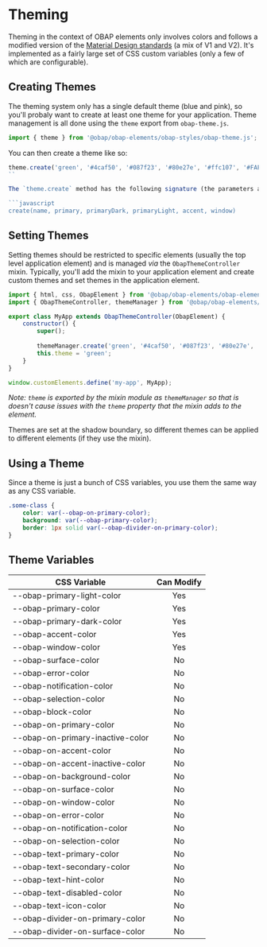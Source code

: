 # Theming

Theming in the context of OBAP elements only involves colors and follows a modified version of the [Material Design standards](https://material.io/design/color/the-color-system.html#color-theme-creation) (a mix of V1 and V2). It's implemented as a fairly large set of CSS custom variables (only a few of which are configurable).

## Creating Themes

The theming system only has a single default theme (blue and pink), so you'll probaly want to create at least one theme for your application. Theme management is all done using the `theme` export from `obap-theme.js`.

```javascript
import { theme } from '@obap/obap-elements/obap-styles/obap-theme.js';
```

You can then create a theme like so:

```javascript
theme.create('green', '#4caf50', '#087f23', '#80e27e', '#ffc107', '#FAFAFA');
``

The `theme.create` method has the following signature (the parameters are self-explanatory):

```javascript
create(name, primary, primaryDark, primaryLight, accent, window)
```

## Setting Themes
Setting themes should be restricted to specific elements (usually the top level application element) and is managed *via* the `ObapThemeController` mixin. Typically, you'll add the mixin to your application element and create custom themes and set themes in the application element.


```javascript
import { html, css, ObapElement } from '@obap/obap-elements/obap-element/obap-element.js';
import { ObapThemeController, themeManager } from '@obap/obap-elements/obap-styles/obap-themeable-mixin.js';

export class MyApp extends ObapThemeController(ObapElement) {
    constructor() {
        super();
        
        themeManager.create('green', '#4caf50', '#087f23', '#80e27e', '#ffc107', '#FAFAFA');
        this.theme = 'green';
    }
}

window.customElements.define('my-app', MyApp);
```

*Note: `theme` is exported by the mixin module as `themeManager` so that is doesn't cause issues with the `theme` property that the mixin adds to the element.*

Themes are set at the shadow boundary, so different themes can be applied to different elements (if they use the mixin).

## Using a Theme

Since a theme is just a bunch of CSS variables, you use them the same way as any CSS variable.

```css
.some-class {
    color: var(--obap-on-primary-color);
    background: var(--obap-primary-color);
    border: 1px solid var(--obap-divider-on-primary-color);
}
```

## Theme Variables

|CSS Variable                      |Can Modify  |
|----------------------------------|:----------:|
|--obap-primary-light-color        |Yes         |
|--obap-primary-color              |Yes         |
|--obap-primary-dark-color         |Yes         |
|--obap-accent-color               |Yes         |
|--obap-window-color               |Yes         |
|--obap-surface-color              |No          |
|--obap-error-color                |No          |
|--obap-notification-color         |No          | 
|--obap-selection-color            |No          | 
|--obap-block-color                |No          | 
|--obap-on-primary-color           |No          |
|--obap-on-primary-inactive-color  |No          |
|--obap-on-accent-color            |No          |
|--obap-on-accent-inactive-color   |No          |
|--obap-on-background-color        |No          |
|--obap-on-surface-color           |No          |
|--obap-on-window-color            |No          |
|--obap-on-error-color             |No          |
|--obap-on-notification-color      |No          |
|--obap-on-selection-color         |No          |
|--obap-text-primary-color         |No          |
|--obap-text-secondary-color       |No          |
|--obap-text-hint-color            |No          |
|--obap-text-disabled-color        |No          |
|--obap-text-icon-color            |No          |
|--obap-divider-on-primary-color   |No          |
|--obap-divider-on-surface-color   |No          |